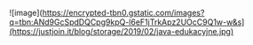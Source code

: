 ![image](https://encrypted-tbn0.gstatic.com/images?q=tbn:ANd9GcSpdDQCpg9kpQ-l6eF1jTrkApz2UOcC9Q1w-w&s](https://justjoin.it/blog/storage/2019/02/java-edukacyjne.jpg)
